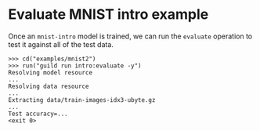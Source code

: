 # Evaluate MNIST intro example

Once an `mnist-intro` model is trained, we can run the `evaluate`
operation to test it against all of the test data.

    >>> cd("examples/mnist2")
    >>> run("guild run intro:evaluate -y")
    Resolving model resource
    ...
    Resolving data resource
    ...
    Extracting data/train-images-idx3-ubyte.gz
    ...
    Test accuracy=...
    <exit 0>
